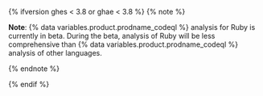 {% ifversion ghes < 3.8 or ghae < 3.8 %}
{% note %}

**Note**: {% data variables.product.prodname_codeql %} analysis for Ruby is currently in beta. During the beta, analysis of Ruby will be less comprehensive than {% data variables.product.prodname_codeql %} analysis of other languages.

{% endnote %}

{% endif %}
